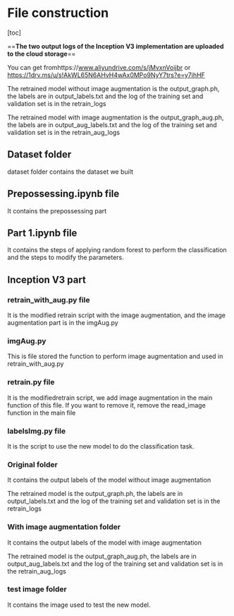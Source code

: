 # File construction

[toc]

==**The two output logs of the Inception V3 implementation are uploaded to the cloud storage**==

You can get fromhttps://www.aliyundrive.com/s/jMvxnVoijbr or https://1drv.ms/u/s!AkWL65N6AHvH4wAx0MPo9NyY7trs?e=y7ihHF

The retrained model without image augmentation is the output_graph.ph,  the labels are in output_labels.txt and the log of the training set and validation set is in the retrain_logs

The retrained model with image augmentation is the output_graph_aug.ph,  the labels are in  output_aug_labels.txt and the log of the training set and validation set is in the retrain_aug_logs



## Dataset folder

dataset folder contains the dataset we built



## Prepossessing.ipynb file

It contains the prepossessing part



## Part 1.ipynb file

It contains the steps of applying random forest to perform the classification and the steps to modify the parameters.



## Inception V3 part

### retrain_with_aug.py file

It is the modified retrain script with the image augmentation, and the image augmentation part is in the imgAug.py

### imgAug.py

This is file stored the function to perform image augmentation and used in retrain_with_aug.py



### retrain.py file

It is the modifiedretrain script, we add image augmentation in the main function of this file. If you want to remove it, remove the read_image function in the main file

### labelsImg.py file

It is the script to use the new model to do the classification task.

### Original folder

It contains the output labels of the model without image augmentation

The retrained model is the output_graph.ph,  the labels are in output_labels.txt and the log of the training set and validation set is in the retrain_logs

### With image augmentation folder

It contains the output labels of the model with image augmentation

The retrained model is the output_graph_aug.ph,  the labels are in  output_aug_labels.txt and the log of the training set and validation set is in the retrain_aug_logs

### test image folder

It contains the image used to test the new model.

